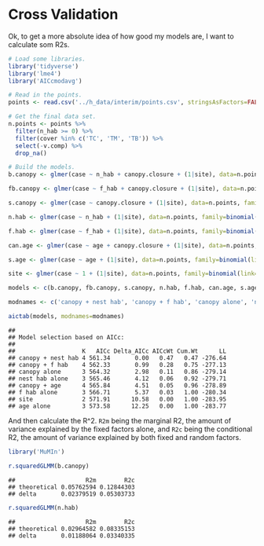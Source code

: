 Cross Validation
================

Ok, to get a more absolute idea of how good my models are, I want to calculate som R2s.

``` r
# Load some libraries.
library('tidyverse')
library('lme4')
library('AICcmodavg')

# Read in the points.
points <- read.csv('../h_data/interim/points.csv', stringsAsFactors=FALSE)

# Get the final data set.
n.points <- points %>%
  filter(n_hab >= 0) %>%
  filter(cover %in% c('TC', 'TM', 'TB')) %>%
  select(-v.comp) %>%
  drop_na()

# Build the models.
b.canopy <- glmer(case ~ n_hab + canopy.closure + (1|site), data=n.points, family=binomial(link='logit'))

fb.canopy <- glmer(case ~ f_hab + canopy.closure + (1|site), data=n.points, family=binomial(link='logit'))

s.canopy <- glmer(case ~ canopy.closure + (1|site), data=n.points, family=binomial(link='logit'))

n.hab <- glmer(case ~ n_hab + (1|site), data=n.points, family=binomial(link='logit'))

f.hab <- glmer(case ~ f_hab + (1|site), data=n.points, family=binomial(link='logit'))

can.age <- glmer(case ~ age + canopy.closure + (1|site), data=n.points, family=binomial(link='logit'))

s.age <- glmer(case ~ age + (1|site), data=n.points, family=binomial(link='logit'))

site <- glmer(case ~ 1 + (1|site), data=n.points, family=binomial(link='logit'))

models <- c(b.canopy, fb.canopy, s.canopy, n.hab, f.hab, can.age, s.age, site)

modnames <- c('canopy + nest hab', 'canopy + f hab', 'canopy alone', 'nest hab alone', 'f hab alone', 'canopy + age', 'age alone', 'site')

aictab(models, modnames=modnames)
```

    ## 
    ## Model selection based on AICc:
    ## 
    ##                   K   AICc Delta_AICc AICcWt Cum.Wt      LL
    ## canopy + nest hab 4 561.34       0.00   0.47   0.47 -276.64
    ## canopy + f hab    4 562.33       0.99   0.28   0.75 -277.13
    ## canopy alone      3 564.32       2.98   0.11   0.86 -279.14
    ## nest hab alone    3 565.46       4.12   0.06   0.92 -279.71
    ## canopy + age      4 565.84       4.51   0.05   0.96 -278.89
    ## f hab alone       3 566.71       5.37   0.03   1.00 -280.34
    ## site              2 571.91      10.58   0.00   1.00 -283.95
    ## age alone         3 573.58      12.25   0.00   1.00 -283.77

And then calculate the R^2. `R2m` being the marginal R2, the amount of variance explained by the fixed factors alone, and `R2c` being the conditional R2, the amount of variance explained by both fixed and random factors.

``` r
library('MuMIn')

r.squaredGLMM(b.canopy)
```

    ##                    R2m        R2c
    ## theoretical 0.05762594 0.12844303
    ## delta       0.02379519 0.05303733

``` r
r.squaredGLMM(n.hab)
```

    ##                    R2m        R2c
    ## theoretical 0.02964582 0.08335153
    ## delta       0.01188064 0.03340335
